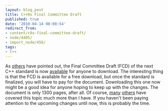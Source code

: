 ```yaml
---
layout: blog_post
title: C++0x Final Committee Draft
published: true
date: '2010-04-14 08:00:54'
redirect_from:
- content/c0x-final-committee-draft/
- node/4405/
- import_node/456/
tags:
- C++
---
```


As [others](http://herbsutter.com/2010/03/26/c0x-fcd-launches-will-be-freely-available-online-in-about-a-week/) have pointed out, the Final Committee Draft (FCD) of the next C++ standard is now [available](http://www.open-std.org/jtc1/sc22/wg21/docs/papers/2010/n3092.pdf) for anyone to download. The interesting thing is that the FCD is available for a free download, but once the standard is finalized, you will have to pay for the document. Downloading this one now might be a good idea for anyone hoping to keep up with the changes. The document is only 1300 pages, after all. Of course, [many](http://herbsutter.com/category/c/) [others](http://en.wikipedia.org/wiki/C%2B%2B0x) have covered this topic much more than I have. If you haven't been paying attention to the upcoming changes until now, this is probably the time.
